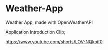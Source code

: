 # Weather-App

Weather App, made with OpenWeatherAPI

Application Introduction Clip;

https://www.youtube.com/shorts/LOV-NQkoif0
